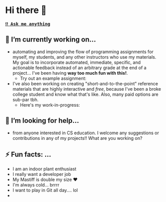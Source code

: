 # Hi there 👋
<kbd><strong>[⁉️ Ask me anything](https://github.com/RuizTheRuler/RuizTheRuler/issues/new?assignees=RuizTheRuler&labels=ama&template=ama.md&title=%5BAMA%5D)</strong>

## 🔭 I’m currently working on...
-  automating and improving the flow of programming assignments for myself, my students, and any other instructors who use my materials. My goal is to incorporate automated, immediate, specific, and actionable feedback instead of an arbitrary grade at the end of a project... I've been having **way too much fun with this!**. 
    - Try out an example assignment:   
-  I've also been working on creating "short-and-to-the-point" reference materials that are highly interactive and *free*, because I've been a broke college student and know what that's like. Also, many paid options are sub-par tbh.
    - Here's my work-in-progress:   

## 🤔 I’m looking for help...
-  from anyone interested in CS education. I welcome any suggestions or contributions in any of my projects!! What are you working on?
    
## ⚡ Fun facts: ...
- I am an indoor plant enthusiast
- I really want a developer job
- My Mastiff is double my size :heart:
- I'm always cold... brrrr
- I want to play in Git all day.... lol
- 


<!--
**RuizTheRuler/RuizTheRuler** is a ✨ _special_ ✨ repository because its `README.md` (this file) appears on your GitHub profile.

Here are some ideas to get you started:


- 🌱 I’m currently learning ...
- 👯 I’m looking to collaborate on ...
-  ...
- 💬 Ask me about ...
- 📫 How to reach me: ...
- 😄 Pronouns: ...
- ⚡ Fun fact: ...
-->
